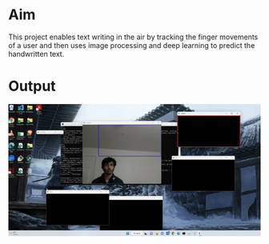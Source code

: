 # Aim

This project enables text writing in the air by tracking the finger movements of a user and then uses image processing and deep learning to predict the handwritten text.

# Output
![Output avi gif](CFTT.gif)

